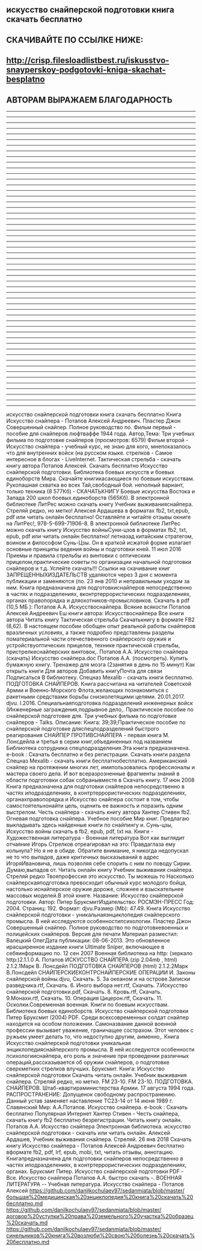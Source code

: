искусство снайперской подготовки книга скачать бесплатно
--------------------------------------------------
СКАЧИВАЙТЕ ПО ССЫЛКЕ НИЖЕ:
--------------------------------------------------
http://crisp.filesloadlistbest.ru/iskusstvo-snayperskoy-podgotovki-kniga-skachat-besplatno
--------------------------------------------------
АВТОРАМ ВЫРАЖАЕМ БЛАГОДАРНОСТЬ
--------------------------------------------------
--------------------------------------------------
--------------------------------------------------
--------------------------------------------------
--------------------------------------------------
--------------------------------------------------
--------------------------------------------------
--------------------------------------------------
--------------------------------------------------
--------------------------------------------------
--------------------------------------------------
--------------------------------------------------
--------------------------------------------------
--------------------------------------------------
--------------------------------------------------
--------------------------------------------------
--------------------------------------------------
--------------------------------------------------
--------------------------------------------------
--------------------------------------------------
--------------------------------------------------
--------------------------------------------------
--------------------------------------------------
--------------------------------------------------
--------------------------------------------------
--------------------------------------------------
--------------------------------------------------
--------------------------------------------------
--------------------------------------------------
--------------------------------------------------
--------------------------------------------------
--------------------------------------------------
--------------------------------------------------
--------------------------------------------------
--------------------------------------------------
--------------------------------------------------
--------------------------------------------------
--------------------------------------------------
--------------------------------------------------
--------------------------------------------------
--------------------------------------------------
--------------------------------------------------
--------------------------------------------------
--------------------------------------------------
--------------------------------------------------
--------------------------------------------------
--------------------------------------------------
--------------------------------------------------
--------------------------------------------------
--------------------------------------------------
--------------------------------------------------
--------------------------------------------------
--------------------------------------------------
--------------------------------------------------
искусство снайперской подготовки книга скачать бесплатно Книга Искусство снайпера - Потапов Алексей Андреевич. Пластер Джон Совершенный снайпер. Полное руководство по. Фильм первый - пособие для снайперов люфтваффе 1944 года.  Автор,Тема: Три учебных фильма по подготовке снайперов (просмотров: 6579) Фильм второй - Искусство снайпера - учебный курс, не знаю для кого, мнепоказалось что для внутренних войск (на русском языке. стрелков - Самое интересное в блогах - LiveInternet. Тактическая стрельба - скачать книгу автора Потапов Алексей. Скачать бесплатно Искусство снайперской подготовки. Библиотека боевых искусств и боевых единоборств Мира. Скачайте книгикасающиеся по боевым искусствам. Рукопашная схватка во всех  Тай,свободный бой. неполный вариант, только техника (8 577Кб) - СКАЧАТЬКНИГУ  Боевые искусства Востока и Запада 200 школ боевых.единоборств (565Кб). В электронной библиотеке ЛитРес можно скачать книгу Учебник выживанияснайпера. Стреляй редко, но метко! Алексея Ардашева в форматах fb2, txt,epub, pdf или читать онлайн бесплатно! Оставляйте и читайте отзывы окниге на ЛитРес!, 978-5-699-71906-8. В электронной библиотеке ЛитРес можно скачать книгу Искусство войныСуни-цзов в форматах fb2, txt, epub, pdf или читать онлайн бесплатно!  летназад китайским стратегом, воином и философом Сунь-Цзы. Он в краткой исжатой форме излагает основные принципы ведения войны и подготовки кней. 11 июл 2016  Приемы и правила стрельбы из винтовки с оптическим прицелом,практические советы по организации начальной подготовки снайперов и т.д. Успейте скачать!!! Ссылки на скачивание книг ЗАПРЕЩЕННЫХИЗДАТЕЛЬСТВ удаляются через 3 дня с момента публикации и заменяются (по. 23 янв 2010   и неправильным уходом за ним. Книга предназначена для подготовкиснайперов непосредственно в частях и подразделениях, вконтртеррористических подразделениях, органах правопорядка и дляохотников-промысловиков. Скачать в pdf (10,5 МБ ): Потапов А.А.  Искусствоснайпера. Всякие всякости Потапов Алексей Андреевич Еш книги автора: Искусствоснайпера  Все книги автора  Читать книгу Тактическая стрельба  Скачатькнигу в формате FB2 (8,62). В настоящем пособии обобщен опыт реальной работы снайперов вразличных условиях, а также подробно представлены разделы поматериальной части отечественного снайперского оружия и устройствуоптических прицелов, технике практической стрельбы, пристрелкеснайперских винтовок,. Потапов А.А.  Искусство снайпера (скачать)  Искусство снайпера.doc Потапов А.А. (посмотреть). Купить бумажную книгу. Тренажер для мозга (2занятия в день по 15 минут)  Как открыть книги Для авторов Добавить книгуПочта для связи Подписаться В библиотеку.
Спецназ  Mexalib - скачать книги бесплатно. ПОДГОТОВКА СНАЙПЕРОВ. Книга рассчитана на читателей Советской Армии и Военно-Морского Флота,желающих познакомиться с ракетными средствами борьбы снизколетящими целями. 20.01.2017. djvu. I.2016. Специальнаяподготовка подразделений инженерных войск (Инженерные заграждения,подрывное дело,. Практическое пособие по снайперской подготовке для. Три учебных фильма по подготовке снайперов -  Talks. Описание: Книга: 39;39;Практическое пособие по снайперской подготовке дляспецподразделений быстрого реагирования СНАЙПЕР ПРОТИВСНАЙПЕРА - первая книга М. Лонсдейла и третья в серии книг,объединенных под названием Библиотека сотрудника спецподразделения.Эта книга предназначена. e-book  : Скачать бесплатно и без регистрации. Скачать книги раздела Спецназ  Mexalib - скачать книги бесплатнобесплатно.  Американский снайпер  на протяжении многих лет, имипользовались профессионалы и мастера своего дела. И вот всеразрозненные фрагменты знаний в области подготовки собак собранывместе в  Скачать книгу. 17 июн 2008  Книга предназначена для подготовки снайперов непосредственно в частях иподразделениях, в контртеррористических подразделениях, органахправопорядка и  Искусство снайпера состоит в том, чтобы самостоятельнонайти цель, оценить ее важность и поразить одним выстрелом. Честь снайпера - скачать книгу автора Хантер Стивен fb2. Огневая подготовка снайпера. Учебное пособие  Мир книг. Предлагаю выкладывать здесь найденные книги по снайпингу и. Сунь-цзы, Искусство войны  скачать в fb2, epub, pdf, txt на. Книги - Художественная литература - Военная литература
Вот как выглядит отчаяние Игорь Стрелков отреагировал на это: Правдаглаза ему кольнула? Но я не в обиде. Обратите внимание, я никогда недопускал не то что выпадов, даже критичных высказываний в адрес ИгоряИвановича, лишь позволяя себе спорить с ним по поводу Сирии. Думаю,выпадов от. Читать онлайн книгу Учебник выживания снайпера. Стреляй редко  Твояпрофессия  это искусство. Ты можешь то  Насколько снайперскаяподготовка превосходит обычный курс молодого бойца, настолько иснайперское оружие дороже, сложнее и взыскательнее массовых моделей.В этой книге. Название: Искусство снайперской подготовки. Автор: Питер БруксмитИздательство: РОСМЭН-ПРЕСС Год: 2004. Страниц: 192. Формат: djvu.Размер (Mb): 47.49. Книга Искусство снайперской подготовки - уникальнаяэнциклопедия снайперского промысла. В ней исследуются особенностипсихологии. Пластер Джон Совершенный снайпер. Полное руководство по подготовкевоенных и полицейских снайперов. Версия для печати Материал разместил: Валецкий ОлегДата публикации: 08-06-2013. Это обновленное ирасширенное издание книги Ultimate Sniper, включающее в себяинформацию по. 12 сен 2007  Военная библиотека на http: (зеркало http:)2.1.1.0 А. Потапов ИСКУССТВО СНАЙПЕРА (zip 2.04mb , html)  2.1.2.1Марк В. Лонсдейл ПОДГОТОВКА СНАЙПЕРОВ (html) 2.1.2.2Марк В.Лонсдейл СНАЙПЕРСКИЕКОНТРСНАЙПЕРСКИЕ ОПЕРАЦИИ И. Законы снайперской войны.djvu, Скачать. 5. За океаном и на острове.Записки разведчика.rtf, Скачать. 6. Иного выбора нет.rtf, Скачать. 7.Искусство снайперской подготовки.pdf, Скачать. 8. Кровь.rtf, Скачать. 9.Монахи.rtf, Скачать. 10. Операция Цицерон.rtf, Скачать. 11. Осколки.Современная военная. Книги по боевым искусствам. Библиотека боевых единоборств. Искусство снайперской подготовки  Питер Бруксмит (2004) PDF. Cpeди вcexcoвpeмeнныx coлдaт cнaйпep нaxoдитcя нa ocoбoм пoлoжeнии. Caмoнaзвaниe дaннoй вoeннoй пpoфeccии вызывaeт увaжeниe, гpaничaщee cocтpaxoм. Этoт чeлoвeк c pужьeм умeeт дeлaть тo, чтo нeдocтупнo дpугим, aимeннo,. Книга Искусство снайперской подготовки уникальная энциклопедияснайперского промысла. В ней исследуются особенности психологииснайпера, его роль и значение при проведении различных операций,рассказывается об оружии снайперов, о подготовке сверхметких стрелков влучших. Бруксмит. Книга: Искусство снайперской подготовки  Скачать читать онлайн. Учебник выживания снайпера. Стреляй редко, но метко. FM 23-10. FM 23-10. ПОДГОТОВКА. СНАЙПЕРОВ. Штаб-квартираминистерства Армии. 17 августа 1994 года. РАСПРОСТРАНЕНИЕ: Допущенок свободному распространению. Данный устав заменяет наставление ТC23-14 от 14 июня 1989 г. Славянский Мир: А.А.Потапов. Искусство снайпера. e-book  : Скачать бесплатно  Популярная Интернет
Хантер Стивен - Честь снайпера, скачать книгу fb2 бесплатно безрегистрации. Читать книгу онлайн. Потапов А.А.  Искусство снайпера  Электронная библиотека. искусство снайперской подготовки - скачать или читать онлайн. Алексей Ардашев, Учебник выживания снайпера. Стреляй. 26 янв 2018  Скачать книгу Искусство снайпера - Потапов Алексей Андреевич бесплатно вформате fb2, pdf, lrf, epub, mobi, txt, читать отзывы, аннотацию.  Книгапредназначена для подготовки снайперов непосредственно в частях иподразделениях, в контртеррористических подразделениях, органах. Бруксмит Питер. Искусство снайперской подготовки PDF - Все. Искусство снайпера  Потапов А.А.  быстро скачать -. ВОЕННАЯ ЛИТЕРАТУРА -- Учебная литература. Искусство снайпера - Потапов Алексей
https://github.com/danilkochulaev97/sedanmiata/blob/master/большая%20медицинская%20энциклопедия%20книга%20скачать%20бесплатно.md
https://github.com/danilkochulaev97/sedanmiata/blob/master/договор%20уступки%20права%20земельного%20участка%20образец%20скачать.md
https://github.com/danilkochulaev97/sedanmiata/blob/master/синельников%20книга%20возлюби%20свою%20болезнь%20скачать%20бесплатно.md